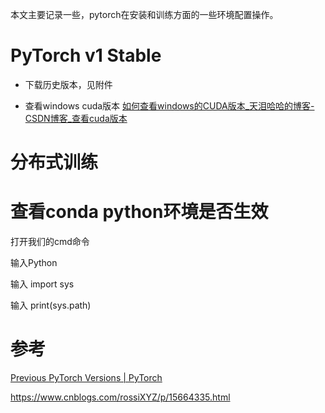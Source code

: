 本文主要记录一些，pytorch在安装和训练方面的一些环境配置操作。
# PyTorch v1 Stable

- 下载历史版本，见附件

- 查看windows cuda版本
  [如何查看windows的CUDA版本_天泪哈哈的博客-CSDN博客_查看cuda版本](https://blog.csdn.net/qq_38295511/article/details/89223169)

# 分布式训练

# 查看conda python环境是否生效

打开我们的cmd命令

输入Python

输入 import sys

输入 print(sys.path)

# 参考

[Previous PyTorch Versions | PyTorch](https://pytorch.org/get-started/previous-versions/)


https://www.cnblogs.com/rossiXYZ/p/15664335.html



























































